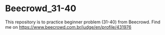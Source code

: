 # Beecrowd_31-40
This repository is to practice beginner problem (31-40) from Beecrowd. Find me on https://www.beecrowd.com.br/judge/en/profile/431976
